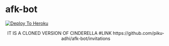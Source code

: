 # afk-bot
[![Deploy To Heroku](https://www.herokucdn.com/deploy/button.svg)](https://heroku.com/deploy?template=https://github.com/piku-adhi/afk-bot)
<p align="center">
 IT IS A CLONED VERSION OF CINDERELLA 
#LINK https://github.com/piku-adhi/afk-bot/invitations
